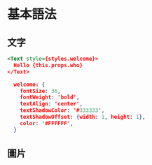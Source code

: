 # 基本語法

## 文字

```xml
<Text style={styles.welcome}>
  Hello {this.props.who}
</Text>
```

```json
  welcome: {
    fontSize: 36,
    fontWeight: 'bold',
    textAlign: 'center',
    textShadowColor: '#333333',
    textShadowOffset: {width: 1, height: 1},
    color: '#FFFFFF',
  }
```

## 圖片

